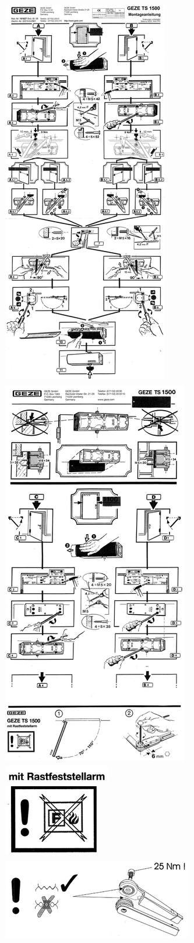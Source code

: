 ![](_page_0_Figure_0.jpeg)

![](_page_1_Figure_0.jpeg)

![](_page_1_Figure_1.jpeg)

![](_page_1_Picture_2.jpeg)

![](_page_1_Figure_3.jpeg)